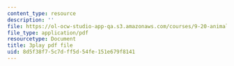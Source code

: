 ```yaml
---
content_type: resource
description: ''
file: https://ol-ocw-studio-app-qa.s3.amazonaws.com/courses/9-20-animal-behavior-fall-2013/8d5f38f75c7dff5d54fe151e679f8141_472225.pdf
file_type: application/pdf
resourcetype: Document
title: 3play pdf file
uid: 8d5f38f7-5c7d-ff5d-54fe-151e679f8141
---
```

